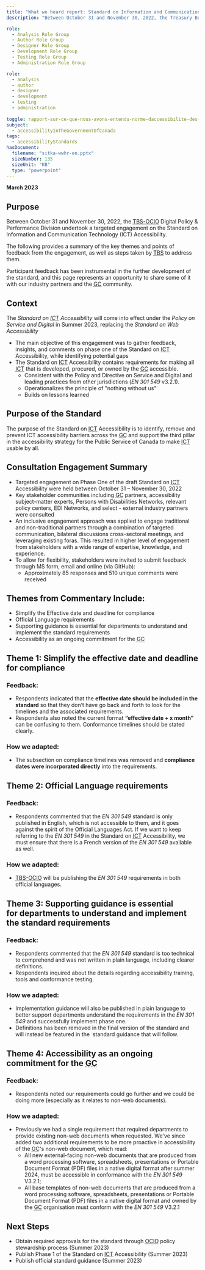 ```yaml
---
title: "What we heard report: Standard on Information and Communication Technology Accessibility (<abbr>SICTA</abbr>)"
description: "Between October 31 and November 30, 2022, the Treasury Board of Canada Secretariat - Office of the Chief Information Officer (<abbr>TBS-OCIO</abbr>) Digital Policy & Performance Division undertook a targeted engagement on the <em>Standard on Information and Communication Technology (<abbr>ICT</abbr>) Accessibility</em>. This page details the key themes that emerged and next steps to be taken in relation to the standard."

role:
  - Analysis Role Group
  - Author Role Group
  - Designer Role Group
  - Development Role Group
  - Testing Role Group
  - Administration Role Group

role:
  - analysis
  - author
  - designer
  - development
  - testing
  - administration
  
toggle: rapport-sur-ce-que-nous-avons-entendu-norme-daccessibilite-des-technologies-de-linformation-et-des-communications-natic
subject:
  - accessibilityInTheGovernmentOfCanada
tags:
  - accessibilityStandards
hasDocument:
  filename: "sitka-wwhr-en.pptx"
  sizeNumber: 135
  sizeUnit: "KB"
  type: "powerpoint"
---
```


**March 2023**

## Purpose

Between October 31 and November 30, 2022, the <abbr title="Treasury Board of Canada Secretariat - Office of the Chief Information Officer">TBS-OCIO</abbr> Digital Policy & Performance Division undertook a targeted engagement on the Standard on Information and Communication Technology (<abbr>ICT</abbr>) Accessibility.

The following provides a summary of the key themes and points of feedback from the engagement, as well as steps taken by <abbr title="Treasury Board of Canada Secretariat">TBS</abbr> to address them.

Participant feedback has been instrumental in the further development of the standard, and this page represents an opportunity to share some of it with our industry partners and the <abbr title="Government of Canada">GC</abbr> community.

## Context

The <em>Standard on <abbr title="Information and Communication Technology">ICT</abbr> Accessibility</em> will come into effect under the *Policy on Service and Digital* in Summer 2023, replacing the *Standard on Web Accessibility*

- The main objective of this engagement was to gather feedback, insights, and comments on phase one of the Standard on <abbr title="Information and Communication Technology">ICT</abbr> Accessibility, while identifying potential gaps
- The Standard on <abbr title="Information and Communication Technology">ICT</abbr> Accessibility contains requirements for making all <abbr title="Information and Communication Technology">ICT</abbr> that is developed, procured, or owned by the <abbr title="Government of Canada">GC</abbr> accessible.
  - Consistent with the Policy and Directive on Service and Digital and leading practices from other jurisdictions (*EN 301 549* v3.2.1).
  - Operationalizes the principle of "nothing without us"
  - Builds on lessons learned

## Purpose of the Standard

The purpose of the Standard on <abbr title="Information and Communication Technology">ICT</abbr> Accessibility is to identify, remove and prevent ICT accessibility barriers across the <abbr title="Government of Canada">GC</abbr> and support the third pillar in the accessibility strategy for the Public Service of Canada to make <abbr title="Information and Communication Technology">ICT</abbr> usable by all.

## Consultation Engagement Summary

- Targeted engagement on Phase One of the draft Standard on <abbr title="Information and Communication Technology">ICT</abbr> Accessibility were held between October 31 – November 30, 2022
- Key stakeholder communities including <abbr title="Government of Canada">GC</abbr> partners, accessibility subject-matter experts, Persons with Disabilities Networks, relevant policy centers, EDI Networks, and select - external industry partners were consulted
- An inclusive engagement approach was applied to engage traditional and non-traditional partners through a combination of targeted communication, bilateral discussions cross-sectoral meetings, and leveraging existing foras. This resulted in higher level of engagement from stakeholders with a wide range of expertise, knowledge, and experience.
- To allow for flexibility, stakeholders were invited to submit feedback  through MS form, email and online (via GitHub):
  - Approximately 85 responses and 510 unique comments were received

## Themes from Commentary Include:

- Simplify the Effective date and deadline for compliance
- Official Language requirements
- Supporting guidance is essential for departments to understand and implement the standard requirements
- Accessibility as an ongoing commitment for the <abbr title="Government of Canada">GC</abbr>

## Theme 1: Simplify the effective date and deadline for compliance

### Feedback:

- Respondents indicated that the **effective date should be included in the standard** so that they don’t have go back and forth to look for the timelines and the associated requirements.
- Respondents also noted the current format **“effective date + x month”** can be confusing to them. Conformance timelines should be stated clearly.

### How we adapted:

- The subsection on compliance timelines was removed and **compliance dates were incorporated directly** into the requirements.

## Theme 2: Official Language requirements

### Feedback:

- Respondents commented that the *EN 301 549* standard is only published in English, which is not accessible to them, and it goes against the spirit of the Official Languages Act. If we want to keep referring to the *EN 301 549* in the Standard on <abbr title="Information and Communication Technology">ICT</abbr> Accessibility, we must ensure that there is a French version of the *EN 301 549* available as well.

### How we adapted:

- <abbr title="Treasury Board of Canada Secretariat - Office of the Chief Information Officer">TBS-OCIO</abbr> will be publishing the *EN 301 549* requirements in both official languages.

## Theme 3: Supporting guidance is essential for departments to understand and implement the standard requirements

### Feedback:

- Respondents commented that the *EN 301 549* standard is too technical to comprehend and was not written in plain language, including clearer definitions.
- Respondents inquired about the details regarding accessibility training, tools and conformance testing.

### How we adapted:

- Implementation guidance will also be published in plain language to better support departments understand the requirements in the *EN 301 549* and successfully implement phase one.
- Definitions has been removed in the final version of the standard and will instead be featured in the  standard guidance that will follow.

## Theme 4: Accessibility as an ongoing commitment for the <abbr title="Government of Canada">GC</abbr>

### Feedback:

- Respondents noted our requirements could go further and we could be doing more (especially as it relates to non-web documents).

### How we adapted:

- Previously we had a single requirement that required departments to provide existing non-web documents when requested. We've since added two additional requirements to be more proactive in accessibility of the <abbr title="Government of Canada">GC</abbr>'s non-web document, which read:
  - All new external-facing non-web documents that are produced from a word processing software, spreadsheets, presentations or Portable Document Format (<abbr>PDF</abbr>) files in a native digital format after summer 2024, must be accessible in conformance with the *EN 301 549* V3.2.1;
  - All base templates of non-web documents that are produced from a word processing software, spreadsheets, presentations or Portable Document Format (<abbr>PDF</abbr>) files in a native digital format and owned by the <abbr title="Government of Canada">GC</abbr> organisation must conform with the *EN 301 549* V3.2.1

## Next Steps

- Obtain required approvals for the standard through <abbr title="Office of the Chief Information Officer">OCIO</abbr> policy stewardship process (Summer 2023)
- Publish Phase 1 of the Standard on <abbr title="Information and Communication Technology">ICT</abbr> Accessibility (Summer 2023)
- Publish official standard guidance (Summer 2023)
